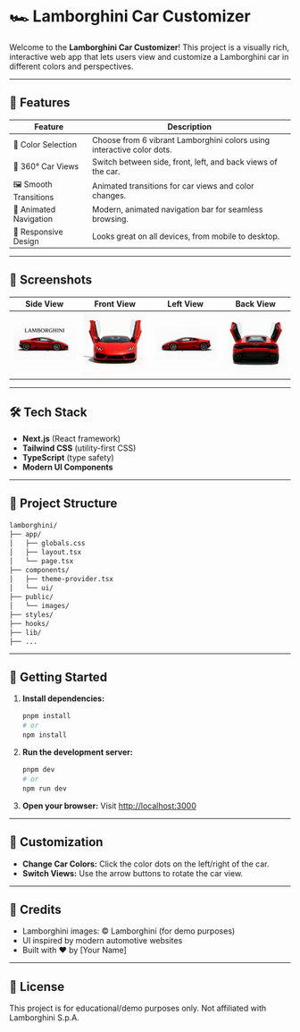 # 🏎️ Lamborghini Car Customizer

Welcome to the **Lamborghini Car Customizer**! This project is a visually rich, interactive web app that lets users view and customize a Lamborghini car in different colors and perspectives.

---

## 🚀 Features

| Feature                | Description                                                                 |
|------------------------|-----------------------------------------------------------------------------|
| 🎨 Color Selection     | Choose from 6 vibrant Lamborghini colors using interactive color dots.        |
| 🔄 360° Car Views      | Switch between side, front, left, and back views of the car.                 |
| 🖼️ Smooth Transitions | Animated transitions for car views and color changes.                        |
| 🧭 Animated Navigation | Modern, animated navigation bar for seamless browsing.                       |
| 📱 Responsive Design   | Looks great on all devices, from mobile to desktop.                          |

---

## 📸 Screenshots

| Side View | Front View | Left View | Back View |
|-----------|------------|-----------|-----------|
| ![Side](public/images/lamborghini-complete.png) | ![Front](public/images/front-side.png) | ![Left](public/images/left-side.png) | ![Back](public/images/back-side.png) |

---

## 🛠️ Tech Stack

- **Next.js** (React framework)
- **Tailwind CSS** (utility-first CSS)
- **TypeScript** (type safety)
- **Modern UI Components**

---

## 📂 Project Structure

```text
lamborghini/
├── app/
│   ├── globals.css
│   ├── layout.tsx
│   └── page.tsx
├── components/
│   ├── theme-provider.tsx
│   └── ui/
├── public/
│   └── images/
├── styles/
├── hooks/
├── lib/
├── ...
```

---

## 🚦 Getting Started

1. **Install dependencies:**
   ```bash
   pnpm install
   # or
   npm install
   ```
2. **Run the development server:**
   ```bash
   pnpm dev
   # or
   npm run dev
   ```
3. **Open your browser:**
   Visit [http://localhost:3000](http://localhost:3000)

---

## 🎨 Customization

- **Change Car Colors:** Click the color dots on the left/right of the car.
- **Switch Views:** Use the arrow buttons to rotate the car view.

---

## 🙏 Credits

- Lamborghini images: © Lamborghini (for demo purposes)
- UI inspired by modern automotive websites
- Built with ❤️ by [Your Name]

---

## 📄 License

This project is for educational/demo purposes only. Not affiliated with Lamborghini S.p.A. 